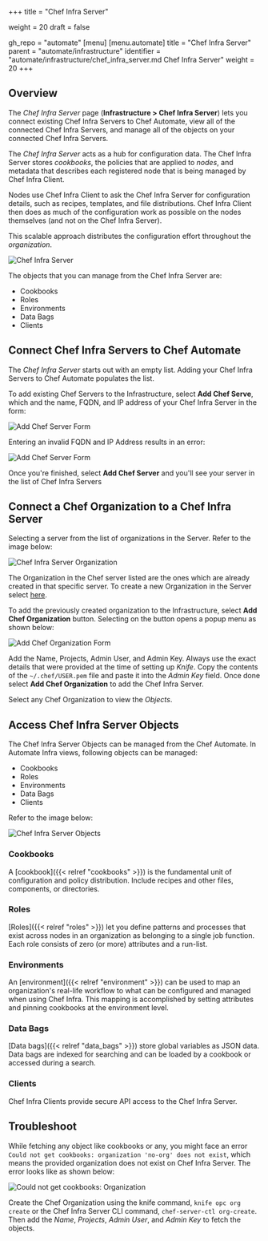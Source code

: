 +++
title = "Chef Infra Server"

weight = 20
draft = false

gh_repo = "automate"
[menu]
  [menu.automate]
    title = "Chef Infra Server"
    parent = "automate/infrastructure"
    identifier = "automate/infrastructure/chef_infra_server.md Chef Infra Server"
    weight = 20
+++

## Overview

The _Chef Infra Server_ page (**Infrastructure > Chef Infra Server**) lets you connect existing Chef Infra Servers to Chef Automate, view all of the connected Chef Infra Servers, and manage all of the objects on your connected Chef Infra Servers.

The _Chef Infra Server_ acts as a hub for configuration data. The Chef Infra Server stores _cookbooks_, the policies that are applied to _nodes_, and metadata that describes each registered node that is being managed by Chef Infra Client.

Nodes use Chef Infra Client to ask the Chef Infra Server for configuration details, such as recipes, templates, and file distributions. Chef Infra Client then does as much of the configuration work as possible on the nodes themselves (and not on the Chef Infra Server).

This scalable approach distributes the configuration effort throughout the _organization_.

![Chef Infra Server](/images/automate/chef-server-page.png)

The objects that you can manage from the Chef Infra Server are:

- Cookbooks
- Roles
- Environments
- Data Bags
- Clients

## Connect Chef Infra Servers to Chef Automate

The _Chef Infra Server_ starts out with an empty list. Adding your Chef Infra Servers to Chef Automate populates the list.

To add existing Chef Servers to the Infrastructure, select **Add Chef Serve**, which and the name, FQDN, and IP address of your Chef Infra Server in the form:

![Add Chef Server Form](/images/automate/add-chef-server-popup-menu.png)

Entering an invalid FQDN and IP Address results in an error:

![Add Chef Server Form](/images/automate/add-chef-server-popup-menu-with-error.png)

Once you're finished, select **Add Chef Server** and you'll see your server in the list of Chef Infra Servers

## Connect a Chef Organization to a Chef Infra Server

Selecting a server from the list of organizations in the Server. Refer to the image below:

![Chef Infra Server Organization](/images/automate/chef-server-organization.png)

The Organization in the Chef server listed are the ones which are already created in that specific server. To create a new Organization in the Server select [here](https://docs.chef.io/automate/infra_server/#set-up-the-chef-infra-server).

To add the previously created organization to the Infrastructure, select **Add Chef Organization** button. Selecting on the button opens a popup menu as shown below:

![Add Chef Organization Form](/images/automate/add-chef-organization-popup-menu.png)

Add the Name, Projects, Admin User, and Admin Key. Always use the exact details that were provided at the time of setting up _Knife_. Copy the contents of the `~/.chef/USER.pem` file and paste it into the _Admin Key_ field. Once done select **Add Chef Organization** to add the Chef Infra Server.

Select any Chef Organization to view the _Objects_.

## Access Chef Infra Server Objects

The Chef Infra Server Objects can be managed from the Chef Automate. In Automate Infra views, following objects can be managed:

- Cookbooks
- Roles
- Environments
- Data Bags
- Clients

Refer to the image below:

![Chef Infra Server Objects](/images/automate/chef-infra-server-objects.png)

### Cookbooks

A [cookbook]({{< relref "cookbooks" >}}) is the fundamental unit of configuration and policy distribution. Include recipes and other files, components, or directories.

### Roles

[Roles]({{< relref "roles" >}}) let you define patterns and processes that exist across nodes in an organization as belonging to a single job function. Each role consists of zero (or more) attributes and a run-list.

### Environments

An [environment]({{< relref "environment" >}}) can be used to map an organization's real-life workflow to what can be configured and managed when using Chef Infra. This mapping is accomplished by setting attributes and pinning cookbooks at the environment level.

### Data Bags

[Data bags]({{< relref "data_bags" >}}) store global variables as JSON data. Data bags are indexed for searching and can be loaded by a cookbook or accessed during a search.

### Clients

Chef Infra Clients provide secure API access to the Chef Infra Server.

## Troubleshoot

While fetching any object like cookbooks or any, you might face an error `Could not get cookbooks: organization 'no-org' does not exist`, which means the provided organization does not exist on Chef Infra Server. The error looks like as shown below:

![Could not get cookbooks: Organization](/images/automate/could-not-get-cookbooks-organization.png)

Create the Chef Organization using the knife command, `knife opc org create` or the Chef Infra Server CLI command, `chef-server-ctl org-create`. Then add the _Name_, _Projects_, _Admin User_, and _Admin Key_ to fetch the objects.
